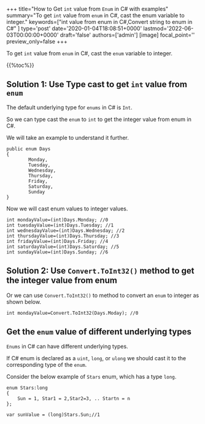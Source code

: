 +++
title="How to Get `int` value from `Enum` in C# with examples"
summary="To get `int` value from `enum` in C#, cast the enum variable to integer."
keywords=["int value from enum in C#,Convert string to enum in C#"
]
type='post'
date='2020-01-04T18:08:51+0000'
lastmod='2022-06-03T00:00:00+0000'
draft='false'
authors=['admin']
[image]
focal_point=''
preview_only=false
+++

To get `int` value from `enum` in C#, cast the `enum` variable to integer.

{{%toc%}}

## Solution 1: Use Type cast to get `int` value from `enum`

The default underlying type for `enums` in C# is `Int`.

So we can type cast the `enum` to `int` to get the integer value from enum in C#.

We will take an example to understand it further.

```
public enum Days
{
        Monday,  
        Tuesday,  
        Wednesday,  
        Thursday,  
        Friday,  
        Saturday,  
        Sunday
}
```

Now we will cast enum values to integer values.

```
int mondayValue=(int)Days.Monday; //0
int tuesdayValue=(int)Days.Tuesday; //1
int wednesdayValue=(int)Days.Wednesday; //2
int thursdayValue=(int)Days.Thursday; //3
int fridayValue=(int)Days.Friday; //4
int saturdayValue=(int)Days.Saturday; //5
int sundayValue=(int)Days.Sunday; //6
```

## Solution 2: Use `Convert.ToInt32()` method to get the integer value from enum

Or we can use `Convert.ToInt32()` to method to convert an `enum` to integer as shown below.

```
int mondayValue=Convert.ToInt32(Days.Moday); //0

```

## Get the `enum` value of different underlying types

`Enums` in C# can have different underlying types. 

If C# enum is declared as a `uint`, `long`, or `ulong` we should cast it to the corresponding type of the `enum`.

Consider the below example of `Stars` enum, which has a type `long`.

```
enum Stars:long 
{
    Sun = 1, Star1 = 2,Star2=3, .. Startn = n
};

var sunValue = (long)Stars.Sun;//1
```